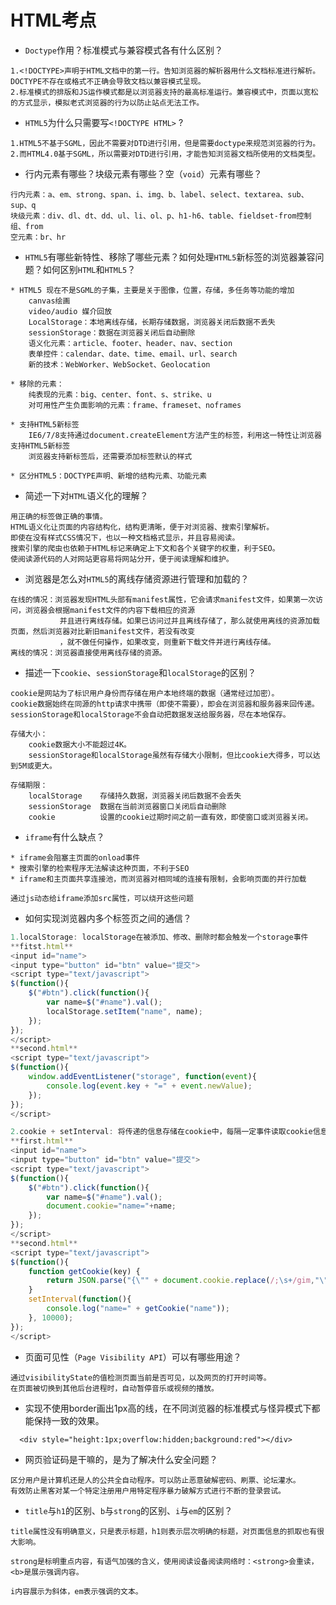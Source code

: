 # HTML考点

* `Doctype`作用？标准模式与兼容模式各有什么区别？

```
1.<!DOCTYPE>声明于HTML文档中的第一行。告知浏览器的解析器用什么文档标准进行解析。DOCTYPE不存在或格式不正确会导致文档以兼容模式呈现。
2.标准模式的排版和JS运作模式都是以浏览器支持的最高标准运行。兼容模式中，页面以宽松的方式显示，模拟老式浏览器的行为以防止站点无法工作。
```

* `HTML5`为什么只需要写`<!DOCTYPE HTML>` ?

```
1.HTML5不基于SGML，因此不需要对DTD进行引用，但是需要doctype来规范浏览器的行为。
2.而HTML4.0基于SGML，所以需要对DTD进行引用，才能告知浏览器文档所使用的文档类型。
```

* 行内元素有哪些？块级元素有哪些？空（`void`）元素有哪些？

```
行内元素：a、em、strong、span、i、img、b、label、select、textarea、sub、sup、q
块级元素：div、dl、dt、dd、ul、li、ol、p、h1-h6、table、fieldset-from控制组、from
空元素：br、hr
```

* `HTML5`有哪些新特性、移除了哪些元素？如何处理`HTML5`新标签的浏览器兼容问题？如何区别`HTML`和`HTML5`？

```
* HTML5 现在不是SGML的子集，主要是关于图像，位置，存储，多任务等功能的增加
    canvas绘画
    video/audio 媒介回放
    LocalStorage：本地离线存储，长期存储数据，浏览器关闭后数据不丢失
    sessionStorage：数据在浏览器关闭后自动删除
    语义化元素：article、footer、header、nav、section
    表单控件：calendar、date、time、email、url、search
    新的技术：WebWorker、WebSocket、Geolocation

* 移除的元素：
    纯表现的元素：big、center、font、s、strike、u
    对可用性产生负面影响的元素：frame、frameset、noframes

* 支持HTML5新标签
    IE6/7/8支持通过document.createElement方法产生的标签，利用这一特性让浏览器支持HTML5新标签
    浏览器支持新标签后，还需要添加标签默认的样式

* 区分HTML5：DOCTYPE声明、新增的结构元素、功能元素
```

* 简述一下对`HTML`语义化的理解？

```
用正确的标签做正确的事情。
HTML语义化让页面的内容结构化，结构更清晰，便于对浏览器、搜索引擎解析。
即使在没有样式CSS情况下，也以一种文档格式显示，并且容易阅读。
搜索引擎的爬虫也依赖于HTML标记来确定上下文和各个关键字的权重，利于SEO。
使阅读源代码的人对网站更容易将网站分开，便于阅读理解和维护。
```

* 浏览器是怎么对`HTML5`的离线存储资源进行管理和加载的？

```
在线的情况：浏览器发现HTML头部有manifest属性，它会请求manifest文件，如果第一次访问，浏览器会根据manifest文件的内容下载相应的资源
           并且进行离线存储。如果已访问过并且离线存储了，那么就使用离线的资源加载页面，然后浏览器对比新旧manifest文件，若没有改变
           ，就不做任何操作，如果改变，则重新下载文件并进行离线存储。
离线的情况：浏览器直接使用离线存储的资源。
```

* 描述一下`cookie`、`sessionStorage`和`localStorage`的区别？

```
cookie是网站为了标识用户身份而存储在用户本地终端的数据（通常经过加密）。
cookie数据始终在同源的http请求中携带（即使不需要），即会在浏览器和服务器来回传递。
sessionStorage和localStorage不会自动把数据发送给服务器，尽在本地保存。

存储大小：
    cookie数据大小不能超过4K。
    sessionStorage和localStorage虽然有存储大小限制，但比cookie大得多，可以达到5M或更大。

存储期限：
    localStorage    存储持久数据，浏览器关闭后数据不会丢失
    sessionStorage  数据在当前浏览器窗口关闭后自动删除
    cookie          设置的cookie过期时间之前一直有效，即使窗口或浏览器关闭。
```

* `iframe`有什么缺点？

```
* iframe会阻塞主页面的onload事件
* 搜索引擎的检索程序无法解读这种页面，不利于SEO
* iframe和主页面共享连接池，而浏览器对相同域的连接有限制，会影响页面的并行加载

通过js动态给iframe添加src属性，可以绕开这些问题
```

* 如何实现浏览器内多个标签页之间的通信？

```js
1.localStorage: localStorage在被添加、修改、删除时都会触发一个storage事件
**fitst.html**
<input id="name">
<input type="button" id="btn" value="提交">
<script type="text/javascript">
$(function(){  
    $("#btn").click(function(){  
        var name=$("#name").val();  
        localStorage.setItem("name", name); 
    });  
});  
</script>
**second.html**
<script type="text/javascript">
$(function(){ 
    window.addEventListener("storage", function(event){  
        console.log(event.key + "=" + event.newValue);  
    });   
});
</script>

2.cookie + setInterval: 将传递的信息存储在cookie中，每隔一定事件读取cookie信息。
**first.html**
<input id="name">
<input type="button" id="btn" value="提交">
<script type="text/javascript">
$(function(){  
    $("#btn").click(function(){  
        var name=$("#name").val();  
        document.cookie="name="+name;  
    });  
});  
</script>
**second.html**
<script type="text/javascript">
$(function(){ 
    function getCookie(key) {  
        return JSON.parse("{\"" + document.cookie.replace(/;\s+/gim,"\",\"").replace(/=/gim, "\":\"") + "\"}")[key];  
    }   
    setInterval(function(){  
        console.log("name=" + getCookie("name"));  
    }, 10000);  
});
</script>
```

* 页面可见性（`Page Visibility API`）可以有哪些用途？

```
通过visibilityState的值检测页面当前是否可见，以及网页的打开时间等。
在页面被切换到其他后台进程时，自动暂停音乐或视频的播放。
```

* 实现不使用border画出1px高的线，在不同浏览器的标准模式与怪异模式下都能保持一致的效果。

```
  <div style="height:1px;overflow:hidden;background:red"></div>
```

* 网页验证码是干嘛的，是为了解决什么安全问题？

```
区分用户是计算机还是人的公共全自动程序。可以防止恶意破解密码、刷票、论坛灌水。
有效防止黑客对某一个特定注册用户用特定程序暴力破解方式进行不断的登录尝试。
```

* `title`与`h1`的区别、`b`与`strong`的区别、`i`与`em`的区别？

```
title属性没有明确意义，只是表示标题，h1则表示层次明确的标题，对页面信息的抓取也有很大影响。

strong是标明重点内容，有语气加强的含义，使用阅读设备阅读网络时：<strong>会重读，<b>是展示强调内容。

i内容展示为斜体，em表示强调的文本。
```



